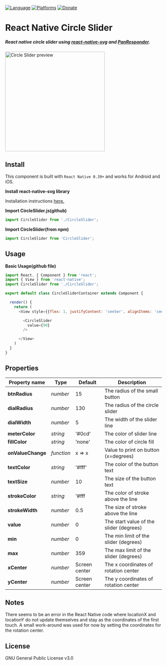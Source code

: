 [![Language](https://img.shields.io/badge/language-ES%206-orange.svg)](https://github.com/lukehoban/es6features#readme)
[![Platforms](https://img.shields.io/badge/platform-iOS%20%7C%20Android-lightgrey.svg)](http://facebook.github.io/react-native/docs/getting-started.html)
[![Donate](https://img.shields.io/badge/Donate-PayPal-green.svg)](https://paypal.me/RayChooi)

# React Native Circle Slider


##### React native circle slider using [react-native-svg](https://github.com/react-native-community/react-native-svg) and [PanResponder](https://facebook.github.io/react-native/docs/panresponder.html).

<img src="https://github.com/raymondchooi/react-native-circle-slider/blob/master/img/circleSliderPreview.gif" alt="Circle Slider preview" width="320px"></img>

## Install

This component is built with `React Native 0.39+` and works for Android and iOS.

**Install react-native-svg library**

Installation instructions [here.](https://github.com/react-native-community/react-native-svg)

**Import CircleSlider.js(github)**
```javascript
import CircleSlider from './CircleSlider';
```
**Import CircleSlider(from npm)**
```javascript
import CircleSlider from 'CircleSlider';
```
## Usage

**Basic Usage(github file)**

```javascript
import React, { Component } from 'react';
import { View } from 'react-native';
import CircleSlider from './CircleSlider';

export default class CircleSliderContainer extends Component {

  render() {
    return (
      <View style={{flex: 1, justifyContent: 'center', alignItems: 'center'}}>

        <CircleSlider
          value={90}
        />

      </View>
    )
  }
}
```

## Properties

| Property name        | Type       | Default             | Description                             |
| ---                  | ---        | ---                 | ---                                     |
| **btnRadius**        | *number*   | 15                  | The radius of the small button          |
| **dialRadius**       | *number*   | 130                 | The radius of the circle slider         |
| **dialWidth**        | *number*   | 5                   | The width of the slider line            |
| **meterColor**       | *string*   | '#0cd'              | The color of slider line                |
| **fillColor**        | *string*   | 'none'              | The color of circle fill                |
| **onValueChange**    | *function* | x => x              | Value to print on button (x=degrees)    |
| **textColor**        | *string*   | '#fff'              | The color of the button text            |
| **textSize**         | *number*   | 10                  | The size of the button text             |
| **strokeColor**      | *string*   | '#fff               | The color of stroke above the line      |
| **strokeWidth**      | *number*   | 0.5                 | The size of stroke above the line       |
| **value**            | *number*   | 0                   | The start value of the slider (degrees) |
| **min**              | *number*   | 0                   | The min limit of the slider (degrees)   |
| **max**              | *number*   | 359                 | The max limit of the slider (degrees)   |
| **xCenter**          | *number*   | Screen center       | The x coordinates of rotation center    |
| **yCenter**          | *number*   | Screen center       | The y coordinates of rotation center    |

## Notes

There seems to be an error in the React Native code where locationX and locationY do not update themselves and stay as the coordinates of the first touch.
A small work-around was used for now by setting the coordinates for the rotation center.

## License

GNU General Public License v3.0
